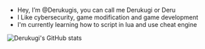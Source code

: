 - Hey, I’m @Derukugis, you can call me Derukugi or Deru
- I Like cybersecurity, game modification and game development
- I'm currently learning how to script in lua and use cheat engine

![Derukugi's GitHub stats](https://github-readme-stats.vercel.app/api?username=derukugis&show_icons=true&theme=radical)

